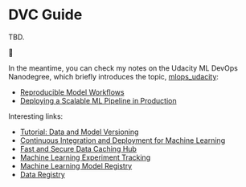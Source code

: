 # DVC Guide

TBD.

:construction:

In the meantime, you can check my notes on the Udacity ML DevOps Nanodegree, which briefly introduces the topic, [mlops_udacity](https://github.com/mxagar/mlops_udacity):

- [Reproducible Model Workflows](https://github.com/mxagar/mlops_udacity/blob/main/02_Reproducible_Pipelines/MLOpsND_ReproduciblePipelines.md)
- [Deploying a Scalable ML Pipeline in Production](https://github.com/mxagar/mlops_udacity/blob/main/03_Deployment/MLOpsND_Deployment.md)

Interesting links:

- [Tutorial: Data and Model Versioning](https://dvc.org/doc/use-cases/versioning-data-and-models/tutorial)
- [Continuous Integration and Deployment for Machine Learning](https://dvc.org/doc/use-cases/ci-cd-for-machine-learning)
- [Fast and Secure Data Caching Hub](https://dvc.org/doc/use-cases/fast-data-caching-hub)
- [Machine Learning Experiment Tracking](https://dvc.org/doc/use-cases/experiment-tracking)
- [Machine Learning Model Registry](https://dvc.org/doc/use-cases/model-registry)
- [Data Registry](https://dvc.org/doc/use-cases/data-registry)
